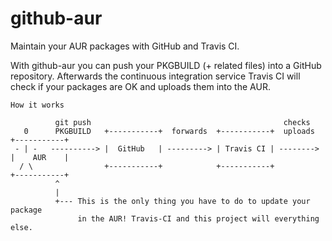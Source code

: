 github-aur
==========
Maintain your AUR packages with GitHub and Travis CI.

With github-aur you can push your PKGBUILD (+ related files) into a GitHub repository.
Afterwards the continuous integration service Travis CI will check if your packages 
are OK and uploads them into the AUR.

```
How it works

          git push                                           checks
   0      PKGBUILD   +-----------+  forwards  +-----------+  uploads  +-----------+
 - | -   ----------> |  GitHub   | ---------> | Travis CI | --------> |    AUR    |
  / \                +-----------+            +-----------+           +-----------+
          ^
          |
          +--- This is the only thing you have to do to update your package 
               in the AUR! Travis-CI and this project will everything else.
```
